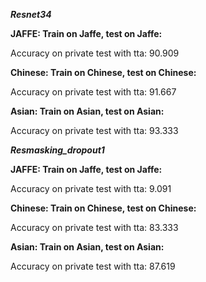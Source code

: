***Resnet34***

**JAFFE: Train on Jaffe, test on Jaffe:**

Accuracy on private test with tta: 90.909

**Chinese: Train on Chinese, test on Chinese:**

Accuracy on private test with tta: 91.667

**Asian: Train on Asian, test on Asian:**

Accuracy on private test with tta: 93.333

***Resmasking_dropout1***

**JAFFE: Train on Jaffe, test on Jaffe:**

Accuracy on private test with tta: 9.091

**Chinese: Train on Chinese, test on Chinese:**

Accuracy on private test with tta: 83.333

**Asian: Train on Asian, test on Asian:**

Accuracy on private test with tta: 87.619
